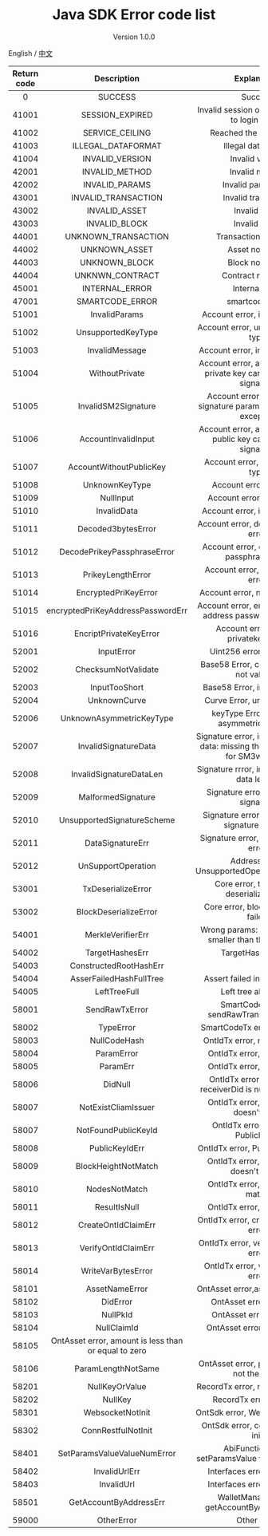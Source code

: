<h1 align="center"> Java SDK Error code list </h1>

<p align="center" class="version">Version 1.0.0 </p>

English / [中文](../cn/errorcode.md)

| Return code | Description                   | Explanation                                     |
| :----------:|:-----------------------------:|:------------------------------------------------:|
| 0           | SUCCESS                       | Success                                          |
| 41001       | SESSION_EXPIRED               | Invalid session or timeout (need to login again) |
| 41002       | SERVICE_CEILING               | Reached the service limit                        |
| 41003       | ILLEGAL_DATAFORMAT            | Illegal data format                              |
| 41004       | INVALID_VERSION               | Invalid version                                  |
| 42001       | INVALID_METHOD                | Invalid method                                   |
| 42002       | INVALID_PARAMS                | Invalid parameters                               |
| 43001       | INVALID_TRANSACTION           | Invalid transaction                              |
| 43002       | INVALID_ASSET                 | Invalid asset                                    |
| 43003       | INVALID_BLOCK                 | Invalid block                                    |
| 44001       | UNKNOWN_TRANSACTION           | Transaction not found                            |
| 44002       | UNKNOWN_ASSET                 | Asset not found                                  |
| 44003       | UNKNOWN_BLOCK                 | Block not found                                  |
| 44004       | UNKNWN_CONTRACT               | Contract not found                                  |
| 45001       | INTERNAL_ERROR                | Internal error                                   |
| 47001       | SMARTCODE_ERROR               | smartcode error                                  |
|51001  |  InvalidParams |Account error, invalid params|
|51002  |  UnsupportedKeyType |Account error, unsupported key type|
|51003  |  InvalidMessage |Account error, invalid message|
|51004  |  WithoutPrivate |Account error, account without private key cannot generate signature|
|51005  |  InvalidSM2Signature |Account error, invalid SM2 signature parameter, ID (string) excepted|
|51006  |  AccountInvalidInput |Account error, account without public key cannot verify signature|
|51007  |  AccountWithoutPublicKey |Account error, unknown key type|
|51008  |  UnknownKeyType |Account error, null input|
|51009  |  NullInput |Account error, invalid data|
|51010  |  InvalidData |Account error, invalid params|
|51011  |  Decoded3bytesError |Account error, decoded 3 bytes error|
|51012  |  DecodePrikeyPassphraseError |Account error, decode prikey passphrase error|
|51013  |  PrikeyLengthError |Account error, prikey length error|
|51014  |  EncryptedPriKeyError |Account error, null prikey error|
|51015  |  encryptedPriKeyAddressPasswordErr |Account error, encrypted prikey address password not match|
|51016  |  EncriptPrivateKeyError |Account error, encript privatekey error|
|52001  |  InputError |Uint256 error, input error|
|52002  |  ChecksumNotValidate |Base58 Error, checksum does not validate|
|52003  |  InputTooShort |Base58 Error, input too short|
|52004  |  UnknownCurve |Curve Error, unknown curve|
|52006  |  UnknownAsymmetricKeyType |keyType Error, unknown asymmetric key type|
|52007  |  InvalidSignatureData |Signature error, invalid signature data: missing the ID parameter for SM3withSM2|
|52008  |  InvalidSignatureDataLen |Signature rrror, invalid signature data length|
|52009  |  MalformedSignature |Signature error, malformed signature|
|52010  |  UnsupportedSignatureScheme |Signature error, unsupported signature scheme|
|52011  |  DataSignatureErr |Signature error, data signature error|
|52012  |  UnSupportOperation |Address error, UnsupportedOperationException|
|53001  |  TxDeserializeError |Core error, transaction deserialize failed|
|53002  |  BlockDeserializeError |Core error, block deserialize failed|
|54001  |  MerkleVerifierErr |Wrong params: the tree size is smaller than the leaf index|
|54002  |  TargetHashesErr |TargetHashes error|
|54003  |  ConstructedRootHashErr ||
|54004  |  AsserFailedHashFullTree |Assert failed in hash full tree|
|54005  |  LeftTreeFull | Left tree always full |
|58001  |  SendRawTxError |SmartCodeTx error, sendRawTransaction error|
|58002  |  TypeError |SmartCodeTx error, type error|
|58003  |  NullCodeHash |OntIdTx error, null codeHash|
|58004  |  ParamError |OntIdTx error, param error|
|58005  |  ParamErr |OntIdTx error, param error|
|58006  |  DidNull |OntIdTx error, SendDid or receiverDid is null in metaData|
|58007  |  NotExistCliamIssuer |OntIdTx error, claim issuer doesn't exist|
|58007  |  NotFoundPublicKeyId |OntIdTx error, not found PublicKeyId|
|58008  |  PublicKeyIdErr |OntIdTx error, PublicKeyId error|
|58009  |  BlockHeightNotMatch |OntIdTx error, BlockHeight doesn't match|
|58010  |  NodesNotMatch |OntIdTx error, nodes don't match|
|58011  |  ResultIsNull |OntIdTx error, result is null|
|58012  |  CreateOntIdClaimErr |OntIdTx error, createOntIdClaim error|
|58013  |  VerifyOntIdClaimErr |OntIdTx error, verifyOntIdClaim error|
|58014  |  WriteVarBytesError |OntIdTx error, writeVarBytes error|
|58101  |  AssetNameError |OntAsset error,asset name error|
|58102  |  DidError |OntAsset error, Did error|
|58103  |  NullPkId |OntAsset error, null pkId|
|58104  |  NullClaimId |OntAsset error, null claimId|
|58105  |  OntAsset error, amount is less than or equal to zero|
|58106  |  ParamLengthNotSame |OntAsset error, param length is not the same|
|58201  |  NullKeyOrValue |RecordTx error, null key or value|
|58202  |  NullKey |RecordTx error, null key|
|58301  |  WebsocketNotInit |OntSdk error, WebSocket not init|
|58302  |  ConnRestfulNotInit |OntSdk error, connRestful not init|
|58401  |  SetParamsValueValueNumError |AbiFunction error, setParamsValue value num error|
|58402  |  InvalidUrlErr |Interfaces error, invalid url|
|58403  |  InvalidUrl |Interfaces error, invalid url|
|58501  |  GetAccountByAddressErr |WalletManager error, getAccountByAddress error|
|59000  |  OtherError| Other error|
